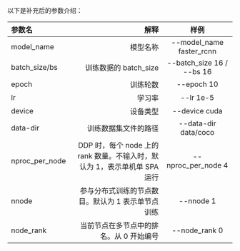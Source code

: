 以下是补充后的参数介绍：

| 参数名            |                        解释              |                            样例                             |
|:-----------------|-----------------------------------------:|:---------------------------------------------------------:|
| model_name       |                       模型名称            |                     --model_name faster_rcnn                |
| batch_size/bs    |                  训练数据的 batch_size     |                 --batch_size 16 / --bs 16                   |
| epoch            |                             训练轮数      |                        --epoch 10                           |
| lr               |                           学习率          |                         --lr 1e-5                            |
| device           |                       设备类型            |                       --device cuda                          |
| data-dir         |                   训练数据集文件的路径     |                    --data-dir data/coco                      |
| nproc_per_node   | DDP 时，每个 node 上的 rank 数量。不输入时，默认为 1，表示单机单 SPA 运行 |         --nproc_per_node 4               |
| nnode            | 参与分布式训练的节点数目。默认为 1 表示单节点训练 |                       --nnode 1                             |
| node_rank        | 当前节点在多节点中的排名。从 0 开始编号 |                    --node_rank 0                            |